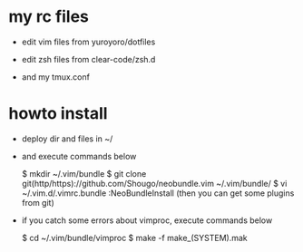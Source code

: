 my rc files
===========
- edit vim files from yuroyoro/dotfiles
- edit zsh files from clear-code/zsh.d

- and my tmux.conf

howto install
=============

- deploy dir and files in ~/
- and execute commands below

	$ mkdir ~/.vim/bundle
	$ git clone git(http/https)://github.com/Shougo/neobundle.vim ~/.vim/bundle/
	$ vi ~/.vim.d/.vimrc.bundle
	:NeoBundleInstall (then you can get some plugins from git)

- if you catch some errors about vimproc, execute commands below

	$ cd ~/.vim/bundle/vimproc
	$ make -f make_(SYSTEM).mak


